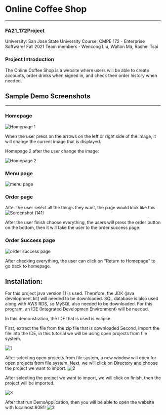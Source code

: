 # Online Coffee Shop
---
### FA21_172Project
University: San Jose State University
Course: CMPE 172 - Enterprise Software/ Fall 2021
Team members - Wencong Liu, Walton Ma, Rachel Tsai

### Project Introduction
The Online Coffee Shop is a website where users will be able to create accounts, order drinks when signed in, and check their order history when needed.

## Sample Demo Screenshots
---
### Homepage

![Homepage 1](https://user-images.githubusercontent.com/66756662/144163602-3d474156-073e-4b8a-a1b8-b4f57e9932cc.png)

When the user press on the arrows on the left or right side of the image, it will change the current image that is displayed.

Homepage 2 after the user change the image:


![Homepage 2](https://user-images.githubusercontent.com/66756662/144163613-62a01467-9bc2-451b-a24d-97a507131445.png)

### Menu page

![menu page](https://user-images.githubusercontent.com/66756662/144163847-4d2cc45d-530c-424e-aa2c-8a8d655608ce.png)

### Order page
After the user select all the things they want, the page would look like this:
![Screenshot (141)](https://user-images.githubusercontent.com/66756662/144164227-7208819d-7298-42cc-9640-b00ad1cf657f.png)

After the user finish choose everything, the users will press the order button on the bottom, then it will take the user to the order success page.

### Order Success page
![order success page](https://user-images.githubusercontent.com/66756662/144164577-88b5b51d-28ae-40d3-bc8d-fd106cb825d0.png)

After checking everything, the user can click on "Return to Homepage" to go back to homepage.

## Installation:
  For this project java version 11 is used. Therefore, the JDK (java development kit) will needed to be downloaded.
  SQL database is also used along with AWS RDS, so MySQL also needed to be downloaded.
  For this program, an IDE (Integrated Developmen Environment) will be needed.
  
  In this demonstration, the IDE that is used is eclipse.
  
 First, extract the file from the zip file that is downloaded
 Second, import the file into the IDE, in this tutorial we will be using open projects from file system.
 
![1](https://user-images.githubusercontent.com/66756662/141924198-60476d2b-fb42-41e5-b264-d7b0f06b8380.jpg)

After selecting open projects from file system, a new window will open for open projects from file system. Next, we will click on Directory and choose the project we want to import.
![2](https://user-images.githubusercontent.com/66756662/141927971-ed86270a-150b-4797-bde4-3c5cdb25aa8c.jpg)

After selecting the project we want to import, we will click on finish, then the project will be imported.

![3](https://user-images.githubusercontent.com/66756662/141928283-f94269c8-3f78-415a-b3ea-66445e22885b.jpg)

After that run DemoApplication, then you will be able to open the website with localhost:8081!
![3](https://user-images.githubusercontent.com/66756662/141928589-f1a3cc40-280a-4245-99a8-875f5e5f7bf4.jpg)
